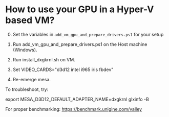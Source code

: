# How to use your GPU in a Hyper-V based VM?

0. Set the variables in `add_vm_gpu_and_prepare_drivers.ps1` for your setup

1. Run add_vm_gpu_and_prepare_drivers.ps1 on the Host machine (Windows).

2. Run install_dxgkrnl.sh on VM.

3. Set VIDEO_CARDS="d3d12 intel i965 iris fbdev"

4. Re-emerge mesa.

To troubleshoot, try:

export MESA_D3D12_DEFAULT_ADAPTER_NAME=dxgkrnl glxinfo -B

For proper benchmarking:
https://benchmark.unigine.com/valley

